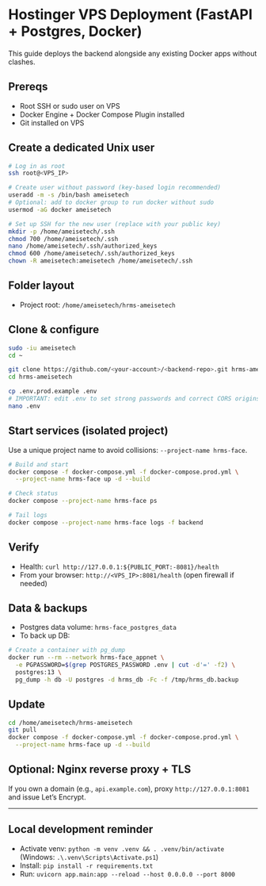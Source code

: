 # Hostinger VPS Deployment (FastAPI + Postgres, Docker)

This guide deploys the backend alongside any existing Docker apps without clashes.

## Prereqs
- Root SSH or sudo user on VPS
- Docker Engine + Docker Compose Plugin installed
- Git installed on VPS

## Create a dedicated Unix user
```bash
# Log in as root
ssh root@<VPS_IP>

# Create user without password (key-based login recommended)
useradd -m -s /bin/bash ameisetech
# Optional: add to docker group to run docker without sudo
usermod -aG docker ameisetech

# Set up SSH for the new user (replace with your public key)
mkdir -p /home/ameisetech/.ssh
chmod 700 /home/ameisetech/.ssh
nano /home/ameisetech/.ssh/authorized_keys
chmod 600 /home/ameisetech/.ssh/authorized_keys
chown -R ameisetech:ameisetech /home/ameisetech/.ssh
```

## Folder layout
- Project root: `/home/ameisetech/hrms-ameisetech`

## Clone & configure
```bash
sudo -iu ameisetech
cd ~

git clone https://github.com/<your-account>/<backend-repo>.git hrms-ameisetech
cd hrms-ameisetech

cp .env.prod.example .env
# IMPORTANT: edit .env to set strong passwords and correct CORS origins
nano .env
```

## Start services (isolated project)
Use a unique project name to avoid collisions: `--project-name hrms-face`.
```bash
# Build and start
docker compose -f docker-compose.yml -f docker-compose.prod.yml \
  --project-name hrms-face up -d --build

# Check status
docker compose --project-name hrms-face ps

# Tail logs
docker compose --project-name hrms-face logs -f backend
```

## Verify
- Health: `curl http://127.0.0.1:${PUBLIC_PORT:-8081}/health`
- From your browser: `http://<VPS_IP>:8081/health` (open firewall if needed)

## Data & backups
- Postgres data volume: `hrms-face_postgres_data`
- To back up DB:
```bash
# Create a container with pg_dump
docker run --rm --network hrms-face_appnet \
  -e PGPASSWORD=$(grep POSTGRES_PASSWORD .env | cut -d'=' -f2) \
  postgres:13 \
  pg_dump -h db -U postgres -d hrms_db -Fc -f /tmp/hrms_db.backup
```

## Update
```bash
cd /home/ameisetech/hrms-ameisetech
git pull
docker compose -f docker-compose.yml -f docker-compose.prod.yml \
  --project-name hrms-face up -d --build
```

## Optional: Nginx reverse proxy + TLS
If you own a domain (e.g., `api.example.com`), proxy `http://127.0.0.1:8081` and issue Let’s Encrypt.

---

## Local development reminder
- Activate venv: `python -m venv .venv && . .venv/bin/activate` (Windows: `.\.venv\Scripts\Activate.ps1`)
- Install: `pip install -r requirements.txt`
- Run: `uvicorn app.main:app --reload --host 0.0.0.0 --port 8000`
